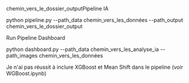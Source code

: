 chemin_vers_le_dossier_outputPipeline IA

python pipeline.py --path_data chemin_vers_les_données --path_output chemin_vers_le_dossier_output

Run Pipeline Dashboard

python dashboard.py --path_data chemin_vers_les_analyse_ia --path_images chemin_vers_les_données



Je n'ai pas réussit à inclure XGBoost et Mean Shift dans le pipeline (voir WGBoost.ipynb)

